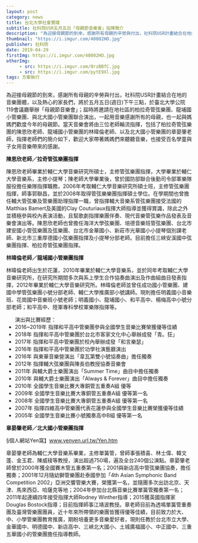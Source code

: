 ```yaml
---
layout: post
category: news
title: 台北大學社會實踐
subtitle: 社科院USR五月五日「母親節音樂會」指揮簡介
description: "為迎接母親節的到來，感謝所有母親的辛勞與付出，社科院USR計畫結合在地的音樂團體，以及熱心的家長們，將於五月五日(週日)下午三點，於臺北大學公院119會議廳舉辦「母親節音樂會」；屆時將邀請在地社區的柏拉奇管弦樂團、龍埔國小管樂團、與北大國小管樂團聯合演出，一起用音樂感謝所有的母親，也一起與媽媽們歡度今年的母親節。當天音樂會將由三位老師輪流指揮，包括了柏拉奇管弦樂團的陳恩欣老師、龍埔國小管樂團的林暐倫老師、以及北大國小管樂團的章晏肇老師，指揮老師們的簡介如下，歡迎大家帶著媽媽們來聽聽音樂，也接受百名學童與子女用音樂帶來的感謝。..."
thumbnail: "https://i.imgur.com/40802HO.jpg"
publisher: 社科院
date: 2019-04-29
firstImg: https://i.imgur.com/40802HO.jpg
otherImg:
     - src: https://i.imgur.com/0rzBBfC.jpg
     - src: https://i.imgur.com/pytE9Xl.jpg
tags: 方案執行
---
```


為迎接母親節的到來，感謝所有母親的辛勞與付出，社科院USR計畫結合在地的音樂團體，以及熱心的家長們，將於五月五日(週日)下午三點，於臺北大學公院119會議廳舉辦「母親節音樂會」；屆時將邀請在地社區的柏拉奇管弦樂團、龍埔國小管樂團、與北大國小管樂團聯合演出，一起用音樂感謝所有的母親，也一起與媽媽們歡度今年的母親節。當天音樂會將由三位老師輪流指揮，包括了柏拉奇管弦樂團的陳恩欣老師、龍埔國小管樂團的林暐倫老師、以及北大國小管樂團的章晏肇老師，指揮老師們的簡介如下，歡迎大家帶著媽媽們來聽聽音樂，也接受百名學童與子女用音樂帶來的感謝。
<p><strong>陳恩欣老師／拉奇管弦樂團指揮</strong></p>
陳恩欣老師畢業於輔仁大學音樂研究所碩士，主修管弦樂團指揮，大學畢業於輔仁大學音樂系，主修小提琴；陳老師大學畢業後，曾於國防部聯合後勤司令部軍樂隊服役擔任樂隊指揮職務，2006年考取輔仁大學音樂研究所碩士班，主修管弦樂團指揮，師事郭聯昌，並於2008年取得管弦樂樂團指揮碩士學位。在學期間也曾擔任輔大管弦樂及管樂團助理指揮一職，曾指揮輔大音樂系管弦樂團接受法國的Matthias Bamert及美國的Clay Couturiaux指揮大師指導並獲得賞識，除此之外並積極參與校內表演活動，且幫歌劇指揮樂團伴奏、現代音樂管弦樂作品發表及音樂會演出等。陳恩欣老師也曾擔任海洋大學弦樂團、培德音樂班管弦樂團、台北市建安國小管弦樂團及弦樂團、台北市金華國小、新莊市光華國小小提琴個別課老師、新北市三重厚德國小弦樂團指揮及小提琴分部老師。目前擔任三峽安溪國中弦樂團指揮、柏拉奇管弦樂團指揮。
<p><strong>林暐倫老師／龍埔國小管樂團指揮</strong></p>
林暐倫老師出生於花蓮，2010年畢業於輔仁大學音樂系，並於同年考取輔仁大學音樂研究所，在研究所期間多次與系上學生合作協奏曲演出及作曲組曲目發表指揮，2012年畢業於輔仁大學音樂研究所。林暐倫老師並曾任成功國小管樂團、建國中學管弦樂團小號分部老師、輔仁大學推廣部小號講師。現則擔任明義國小音樂班、花崗國中音樂班小號老師；明義國小、龍埔國小、和平高中、楊梅高中小號分部老師；和平高中、陸軍專科學校軍樂隊指揮等。
<ul>演出與比賽經歷：
<li>2016~2019年 指揮和平高中管樂團參與全國學生音樂比賽榮獲優等佳績</li>
<li>2018年 指揮和平高中管樂團於台北市客家文化中心舉辦成發「青。狂」</li>
<li>2017年 指揮和平高中管樂團於校內舉辦成發「和言樂瑟」</li>
<li>2016年 指揮和平高中管樂團於功學社演藝廳演出</li>
<li>2016年 與東華音樂營演出「韋瓦第雙小號協奏曲」擔任獨奏</li>
<li>2012年 指揮輔大弦樂團與陳長伯教授協奏音樂會</li>
<li>2011年 與輔大爵士樂團演出「Summer Time」曲目中擔任獨奏</li>
<li>2010年 與輔大爵士樂團演出「Always & Forever」曲目中擔任獨奏</li>
<li>2010年 全國學生音樂比賽大專銅管五重奏A組 優等</li>
<li>2009年 全國學生音樂比賽大專銅管五重奏A組 優等第一名</li>
<li>2008年 全國學生音樂比賽大專銅管五重奏A組 優等第一名</li>
<li>2007年 指揮四維高中管樂團代表花蓮參與全國學生音樂比賽榮獲優等佳績</li>
<li>2005年 全國學生音樂比賽小號獨奏高中B組 優等第一名</li>
</ul>
<p><strong>章晏肇老師／北大國小管樂團指揮</strong></p>
<p>§個人網站Yen窩】<a href="www.yenyen.url.tw/Yen.htm">www.yenyen.url.tw/Yen.htm</a></p>
章晏肇老師為輔仁大學音樂系畢業，主修單簧管，曾師事張積喜、林士偉、韓文蓬、金玉君、陳威稜等教授，演出超過750場，遍及全台240個公演點。章晏肇老師曾於2000年獲全國賽木管五重奏第一名；2001與新店高中管弦樂團協奏，擔任獨奏；2001年12月隨幼獅管樂團赴泰國參加「4th Asian Symphonic Band Competition 2002」亞洲交響管樂大賽，榮獲第一名，並隨團多次出訪北京、天津、馬來西亞、哈薩克等地；2004年參加台北縣音樂比賽單簧管獨奏第一名；2011年起連續四年接受指揮大師Rodney Winther指導；2015獲英國指揮家Douglas Bostock指導；目前指揮師事江靖波教授。章老師目前為透鳴單簧管重奏團及臺灣管樂團團員，近十年來所帶領的樂團皆獲得優等佳績，目前致力於大、中、小學管樂團教育推廣，期盼培養更多音樂愛好者，現則任教於台北市立大學、金華國中、明德國中、新店高中、三峽北大國小、土城廣福國小、中正國中、三重五華國小的管樂團擔任指導教師。
